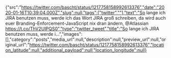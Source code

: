 {"src":"https://twitter.com/bascht/status/1217758158992613376","date":"2020-01-16T10:39:04.000Z","slug":null,"tags":["twitter",""],"text":"So lange ich JIRA benutzen muss, werde ich das Wort JIRA groß schreiben, da wird auch euer Branding-Enforcement-JavaScript nix dran ändern, @Atlassian https://t.co/ThV2UIPQS0","type":"twitter_tweet","title":"So lange ich JIRA benutzen muss, werde i…","images":[],"category":"posts","media_url":null,"description":null,"preview_url":null,"original_url":"https://twitter.com/bascht/status/1217758158992613376","location_latitude":null,"additional_payload":null,"location_longitude":null}